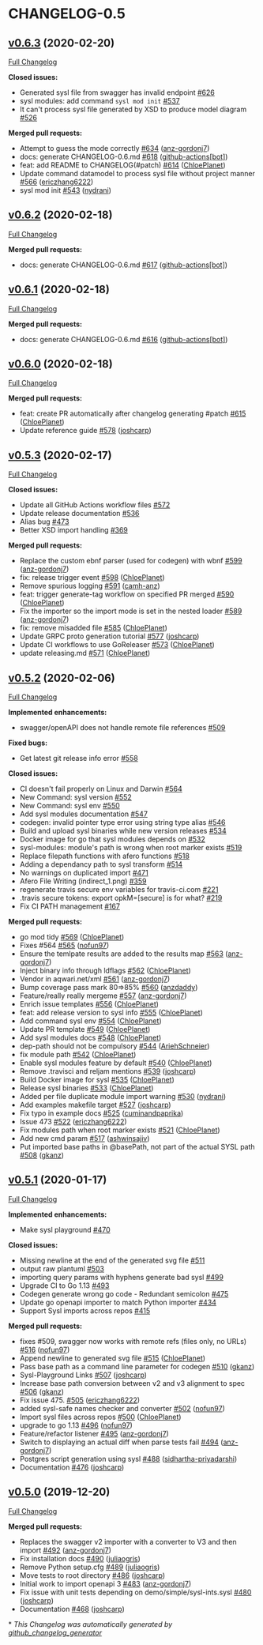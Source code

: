 # CHANGELOG-0.5

## [v0.6.3](https://github.com/anz-bank/sysl/tree/v0.6.3) (2020-02-20)

[Full Changelog](https://github.com/anz-bank/sysl/compare/v0.6.2...v0.6.3)

**Closed issues:**

- Generated sysl file from swagger has invalid endpoint [\#626](https://github.com/anz-bank/sysl/issues/626)
- sysl modules: add command `sysl mod init` [\#537](https://github.com/anz-bank/sysl/issues/537)
- It can't process sysl file generated by XSD to produce model diagram [\#526](https://github.com/anz-bank/sysl/issues/526)

**Merged pull requests:**

- Attempt to guess the mode correctly [\#634](https://github.com/anz-bank/sysl/pull/634) ([anz-gordonj7](https://github.com/anz-gordonj7))
- docs: generate CHANGELOG-0.6.md [\#618](https://github.com/anz-bank/sysl/pull/618) ([github-actions[bot]](https://github.com/apps/github-actions))
- feat: add README to CHANGELOG\(\#patch\) [\#614](https://github.com/anz-bank/sysl/pull/614) ([ChloePlanet](https://github.com/ChloePlanet))
- Update command datamodel to process sysl file without project manner [\#566](https://github.com/anz-bank/sysl/pull/566) ([ericzhang6222](https://github.com/ericzhang6222))
- sysl mod init [\#543](https://github.com/anz-bank/sysl/pull/543) ([nydrani](https://github.com/nydrani))

## [v0.6.2](https://github.com/anz-bank/sysl/tree/v0.6.2) (2020-02-18)

[Full Changelog](https://github.com/anz-bank/sysl/compare/v0.6.1...v0.6.2)

**Merged pull requests:**

- docs: generate CHANGELOG-0.6.md [\#617](https://github.com/anz-bank/sysl/pull/617) ([github-actions[bot]](https://github.com/apps/github-actions))

## [v0.6.1](https://github.com/anz-bank/sysl/tree/v0.6.1) (2020-02-18)

[Full Changelog](https://github.com/anz-bank/sysl/compare/v0.6.0...v0.6.1)

**Merged pull requests:**

- docs: generate CHANGELOG-0.6.md [\#616](https://github.com/anz-bank/sysl/pull/616) ([github-actions[bot]](https://github.com/apps/github-actions))

## [v0.6.0](https://github.com/anz-bank/sysl/tree/v0.6.0) (2020-02-18)

[Full Changelog](https://github.com/anz-bank/sysl/compare/v0.5.3...v0.6.0)

**Merged pull requests:**

- feat: create PR automatically after changelog generating \#patch [\#615](https://github.com/anz-bank/sysl/pull/615) ([ChloePlanet](https://github.com/ChloePlanet))
- Update reference guide [\#578](https://github.com/anz-bank/sysl/pull/578) ([joshcarp](https://github.com/joshcarp))

## [v0.5.3](https://github.com/anz-bank/sysl/tree/v0.5.3) (2020-02-17)

[Full Changelog](https://github.com/anz-bank/sysl/compare/v0.5.2...v0.5.3)

**Closed issues:**

- Update all GitHub Actions workflow files [\#572](https://github.com/anz-bank/sysl/issues/572)
- Update release documentation [\#536](https://github.com/anz-bank/sysl/issues/536)
- Alias bug [\#473](https://github.com/anz-bank/sysl/issues/473)
- Better XSD import handling [\#369](https://github.com/anz-bank/sysl/issues/369)

**Merged pull requests:**

- Replace the custom ebnf parser \(used for codegen\) with wbnf [\#599](https://github.com/anz-bank/sysl/pull/599) ([anz-gordonj7](https://github.com/anz-gordonj7))
- fix: release trigger event [\#598](https://github.com/anz-bank/sysl/pull/598) ([ChloePlanet](https://github.com/ChloePlanet))
- Remove spurious logging [\#591](https://github.com/anz-bank/sysl/pull/591) ([camh-anz](https://github.com/camh-anz))
- feat: trigger generate-tag workflow on specified PR merged [\#590](https://github.com/anz-bank/sysl/pull/590) ([ChloePlanet](https://github.com/ChloePlanet))
- Fix the importer so the import mode is set in the nested loader [\#589](https://github.com/anz-bank/sysl/pull/589) ([anz-gordonj7](https://github.com/anz-gordonj7))
- fix: remove misadded file [\#585](https://github.com/anz-bank/sysl/pull/585) ([ChloePlanet](https://github.com/ChloePlanet))
- Update GRPC proto generation tutorial [\#577](https://github.com/anz-bank/sysl/pull/577) ([joshcarp](https://github.com/joshcarp))
- Update CI workflows to use GoReleaser [\#573](https://github.com/anz-bank/sysl/pull/573) ([ChloePlanet](https://github.com/ChloePlanet))
- update releasing.md [\#571](https://github.com/anz-bank/sysl/pull/571) ([ChloePlanet](https://github.com/ChloePlanet))

## [v0.5.2](https://github.com/anz-bank/sysl/tree/v0.5.2) (2020-02-06)

[Full Changelog](https://github.com/anz-bank/sysl/compare/v0.5.1...v0.5.2)

**Implemented enhancements:**

- swagger/openAPI does not handle remote file references [\#509](https://github.com/anz-bank/sysl/issues/509)

**Fixed bugs:**

- Get latest git release info error [\#558](https://github.com/anz-bank/sysl/issues/558)

**Closed issues:**

- CI doesn't fail properly on Linux and Darwin [\#564](https://github.com/anz-bank/sysl/issues/564)
- New Command: sysl version [\#552](https://github.com/anz-bank/sysl/issues/552)
- New Command: sysl env [\#550](https://github.com/anz-bank/sysl/issues/550)
- Add sysl modules documentation [\#547](https://github.com/anz-bank/sysl/issues/547)
- codegen: invalid pointer type error using string type alias [\#546](https://github.com/anz-bank/sysl/issues/546)
- Build and upload sysl binaries while new version releases [\#534](https://github.com/anz-bank/sysl/issues/534)
- Docker image for go that sysl modules depends on [\#532](https://github.com/anz-bank/sysl/issues/532)
- sysl-modules: module's path is wrong when root marker exists [\#519](https://github.com/anz-bank/sysl/issues/519)
- Replace filepath functions with afero functions [\#518](https://github.com/anz-bank/sysl/issues/518)
- Adding a dependancy path to sysl transform [\#514](https://github.com/anz-bank/sysl/issues/514)
- No warnings on duplicated import [\#471](https://github.com/anz-bank/sysl/issues/471)
- Afero File Writing \(indirect\_1.png\) [\#359](https://github.com/anz-bank/sysl/issues/359)
- regenerate travis secure env variables for travis-ci.com [\#221](https://github.com/anz-bank/sysl/issues/221)
- .travis secure tokens: export opkM=\[secure\] is for what? [\#219](https://github.com/anz-bank/sysl/issues/219)
- Fix CI PATH management [\#167](https://github.com/anz-bank/sysl/issues/167)

**Merged pull requests:**

- go mod tidy [\#569](https://github.com/anz-bank/sysl/pull/569) ([ChloePlanet](https://github.com/ChloePlanet))
- Fixes \#564 [\#565](https://github.com/anz-bank/sysl/pull/565) ([nofun97](https://github.com/nofun97))
- Ensure the temlpate results are added to the results map [\#563](https://github.com/anz-bank/sysl/pull/563) ([anz-gordonj7](https://github.com/anz-gordonj7))
- Inject binary info through ldflags [\#562](https://github.com/anz-bank/sysl/pull/562) ([ChloePlanet](https://github.com/ChloePlanet))
- Vendor in aqwari.net/xml [\#561](https://github.com/anz-bank/sysl/pull/561) ([anz-gordonj7](https://github.com/anz-gordonj7))
- Bump coverage pass mark 80=\>85% [\#560](https://github.com/anz-bank/sysl/pull/560) ([anzdaddy](https://github.com/anzdaddy))
- Feature/really really mergeme [\#557](https://github.com/anz-bank/sysl/pull/557) ([anz-gordonj7](https://github.com/anz-gordonj7))
- Enrich issue templates [\#556](https://github.com/anz-bank/sysl/pull/556) ([ChloePlanet](https://github.com/ChloePlanet))
- feat: add release version to sysl info [\#555](https://github.com/anz-bank/sysl/pull/555) ([ChloePlanet](https://github.com/ChloePlanet))
- Add command sysl env [\#554](https://github.com/anz-bank/sysl/pull/554) ([ChloePlanet](https://github.com/ChloePlanet))
- Update PR template [\#549](https://github.com/anz-bank/sysl/pull/549) ([ChloePlanet](https://github.com/ChloePlanet))
- Add sysl modules docs [\#548](https://github.com/anz-bank/sysl/pull/548) ([ChloePlanet](https://github.com/ChloePlanet))
- dep-path should not be compulsory [\#544](https://github.com/anz-bank/sysl/pull/544) ([AriehSchneier](https://github.com/AriehSchneier))
- fix module path [\#542](https://github.com/anz-bank/sysl/pull/542) ([ChloePlanet](https://github.com/ChloePlanet))
- Enable sysl modules feature by default [\#540](https://github.com/anz-bank/sysl/pull/540) ([ChloePlanet](https://github.com/ChloePlanet))
- Remove .travisci and reljam mentions [\#539](https://github.com/anz-bank/sysl/pull/539) ([joshcarp](https://github.com/joshcarp))
- Build Docker image for sysl [\#535](https://github.com/anz-bank/sysl/pull/535) ([ChloePlanet](https://github.com/ChloePlanet))
- Release sysl binaries [\#533](https://github.com/anz-bank/sysl/pull/533) ([ChloePlanet](https://github.com/ChloePlanet))
- Added per file duplicate module import warning [\#530](https://github.com/anz-bank/sysl/pull/530) ([nydrani](https://github.com/nydrani))
- Add examples makefile target [\#527](https://github.com/anz-bank/sysl/pull/527) ([joshcarp](https://github.com/joshcarp))
- Fix typo in example docs [\#525](https://github.com/anz-bank/sysl/pull/525) ([cuminandpaprika](https://github.com/cuminandpaprika))
- Issue 473 [\#522](https://github.com/anz-bank/sysl/pull/522) ([ericzhang6222](https://github.com/ericzhang6222))
- Fix modules path when root marker exists [\#521](https://github.com/anz-bank/sysl/pull/521) ([ChloePlanet](https://github.com/ChloePlanet))
- Add new cmd param [\#517](https://github.com/anz-bank/sysl/pull/517) ([ashwinsajiv](https://github.com/ashwinsajiv))
- Put imported base paths in @basePath, not part of the actual SYSL path [\#508](https://github.com/anz-bank/sysl/pull/508) ([gkanz](https://github.com/gkanz))

## [v0.5.1](https://github.com/anz-bank/sysl/tree/v0.5.1) (2020-01-17)

[Full Changelog](https://github.com/anz-bank/sysl/compare/v0.5.0...v0.5.1)

**Implemented enhancements:**

- Make sysl playground [\#470](https://github.com/anz-bank/sysl/issues/470)

**Closed issues:**

- Missing newline at the end of the generated svg file [\#511](https://github.com/anz-bank/sysl/issues/511)
- output raw plantuml [\#503](https://github.com/anz-bank/sysl/issues/503)
- importing query params with hyphens generate bad sysl [\#499](https://github.com/anz-bank/sysl/issues/499)
- Upgrade CI to Go 1.13 [\#493](https://github.com/anz-bank/sysl/issues/493)
- Codegen generate wrong go code - Redundant semicolon [\#475](https://github.com/anz-bank/sysl/issues/475)
- Update go openapi importer to match Python importer [\#434](https://github.com/anz-bank/sysl/issues/434)
- Support Sysl imports across repos [\#415](https://github.com/anz-bank/sysl/issues/415)

**Merged pull requests:**

- fixes \#509, swagger now works with remote refs \(files only, no URLs\) [\#516](https://github.com/anz-bank/sysl/pull/516) ([nofun97](https://github.com/nofun97))
- Append newline to generated svg file [\#515](https://github.com/anz-bank/sysl/pull/515) ([ChloePlanet](https://github.com/ChloePlanet))
- Pass base path as a command line parameter for codegen [\#510](https://github.com/anz-bank/sysl/pull/510) ([gkanz](https://github.com/gkanz))
- Sysl-Playground Links [\#507](https://github.com/anz-bank/sysl/pull/507) ([joshcarp](https://github.com/joshcarp))
- Increase base path conversion between v2 and v3 alignment to spec [\#506](https://github.com/anz-bank/sysl/pull/506) ([gkanz](https://github.com/gkanz))
- Fix issue 475. [\#505](https://github.com/anz-bank/sysl/pull/505) ([ericzhang6222](https://github.com/ericzhang6222))
- added sysl-safe names checker and converter [\#502](https://github.com/anz-bank/sysl/pull/502) ([nofun97](https://github.com/nofun97))
- Import sysl files across repos [\#500](https://github.com/anz-bank/sysl/pull/500) ([ChloePlanet](https://github.com/ChloePlanet))
- upgrade to go 1.13 [\#496](https://github.com/anz-bank/sysl/pull/496) ([nofun97](https://github.com/nofun97))
- Feature/refactor listener [\#495](https://github.com/anz-bank/sysl/pull/495) ([anz-gordonj7](https://github.com/anz-gordonj7))
- Switch to displaying an actual diff when parse tests fail [\#494](https://github.com/anz-bank/sysl/pull/494) ([anz-gordonj7](https://github.com/anz-gordonj7))
- Postgres script generation using sysl [\#488](https://github.com/anz-bank/sysl/pull/488) ([sidhartha-priyadarshi](https://github.com/sidhartha-priyadarshi))
- Documentation [\#476](https://github.com/anz-bank/sysl/pull/476) ([joshcarp](https://github.com/joshcarp))

## [v0.5.0](https://github.com/anz-bank/sysl/tree/v0.5.0) (2019-12-20)

[Full Changelog](https://github.com/anz-bank/sysl/compare/v0.4.0...v0.5.0)

**Merged pull requests:**

- Replaces the swagger v2 importer with a converter to V3 and then import [\#492](https://github.com/anz-bank/sysl/pull/492) ([anz-gordonj7](https://github.com/anz-gordonj7))
- Fix installation docs [\#490](https://github.com/anz-bank/sysl/pull/490) ([juliaogris](https://github.com/juliaogris))
- Remove Python setup.cfg [\#489](https://github.com/anz-bank/sysl/pull/489) ([juliaogris](https://github.com/juliaogris))
- Move tests to root directory [\#486](https://github.com/anz-bank/sysl/pull/486) ([joshcarp](https://github.com/joshcarp))
- Initial work to import openapi 3 [\#483](https://github.com/anz-bank/sysl/pull/483) ([anz-gordonj7](https://github.com/anz-gordonj7))
- Fix issue with unit tests depending on demo/simple/sysl-ints.sysl [\#480](https://github.com/anz-bank/sysl/pull/480) ([joshcarp](https://github.com/joshcarp))
- Documentation  [\#468](https://github.com/anz-bank/sysl/pull/468) ([joshcarp](https://github.com/joshcarp))



\* *This Changelog was automatically generated by [github_changelog_generator](https://github.com/github-changelog-generator/github-changelog-generator)*
